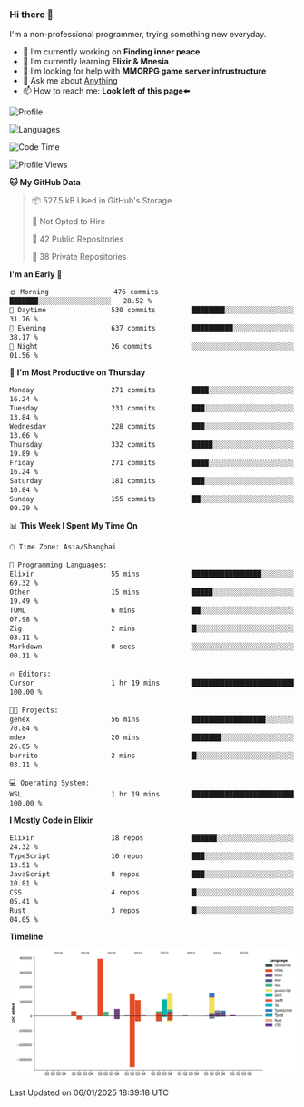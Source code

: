 ### Hi there 👋

I'm a non-professional programmer, trying something new everyday.

<!--
**dyzdyz010/dyzdyz010** is a ✨ _special_ ✨ repository because its `README.md` (this file) appears on your GitHub profile.
-->

- 🔭 I’m currently working on **Finding inner peace**
- 🌱 I’m currently learning **Elixir & Mnesia**
- 🤔 I’m looking for help with **MMORPG game server infrustructure**
- 💬 Ask me about [Anything](https://github.com/dyzdyz010/dyzdyz010/issues)
- 📫 How to reach me: **Look left of this page⬅️**

<!-- - 👯 I’m looking to collaborate on
- 😄 Pronouns: ...
- ⚡ Fun fact: ...
 -->
 
![Profile](https://github-readme-stats.vercel.app/api?username=dyzdyz010&count_private=true&show_icons=true&theme=dracula)

![Languages](https://github-readme-stats.vercel.app/api/top-langs/?username=dyzdyz010&layout=compact&theme=dracula)

<!--START_SECTION:waka-->
![Code Time](http://img.shields.io/badge/Code%20Time-1%2C859%20hrs-blue)

![Profile Views](http://img.shields.io/badge/Profile%20Views-1-blue)

**🐱 My GitHub Data** 

> 📦 527.5 kB Used in GitHub's Storage 
 > 
> 🚫 Not Opted to Hire
 > 
> 📜 42 Public Repositories 
 > 
> 🔑 38 Private Repositories 
 > 
**I'm an Early 🐤** 

```text
🌞 Morning                476 commits         ███████░░░░░░░░░░░░░░░░░░   28.52 % 
🌆 Daytime                530 commits         ████████░░░░░░░░░░░░░░░░░   31.76 % 
🌃 Evening                637 commits         ██████████░░░░░░░░░░░░░░░   38.17 % 
🌙 Night                  26 commits          ░░░░░░░░░░░░░░░░░░░░░░░░░   01.56 % 
```
📅 **I'm Most Productive on Thursday** 

```text
Monday                   271 commits         ████░░░░░░░░░░░░░░░░░░░░░   16.24 % 
Tuesday                  231 commits         ███░░░░░░░░░░░░░░░░░░░░░░   13.84 % 
Wednesday                228 commits         ███░░░░░░░░░░░░░░░░░░░░░░   13.66 % 
Thursday                 332 commits         █████░░░░░░░░░░░░░░░░░░░░   19.89 % 
Friday                   271 commits         ████░░░░░░░░░░░░░░░░░░░░░   16.24 % 
Saturday                 181 commits         ███░░░░░░░░░░░░░░░░░░░░░░   10.84 % 
Sunday                   155 commits         ██░░░░░░░░░░░░░░░░░░░░░░░   09.29 % 
```


📊 **This Week I Spent My Time On** 

```text
🕑︎ Time Zone: Asia/Shanghai

💬 Programming Languages: 
Elixir                   55 mins             █████████████████░░░░░░░░   69.32 % 
Other                    15 mins             █████░░░░░░░░░░░░░░░░░░░░   19.49 % 
TOML                     6 mins              ██░░░░░░░░░░░░░░░░░░░░░░░   07.98 % 
Zig                      2 mins              █░░░░░░░░░░░░░░░░░░░░░░░░   03.11 % 
Markdown                 0 secs              ░░░░░░░░░░░░░░░░░░░░░░░░░   00.11 % 

🔥 Editors: 
Cursor                   1 hr 19 mins        █████████████████████████   100.00 % 

🐱‍💻 Projects: 
genex                    56 mins             ██████████████████░░░░░░░   70.84 % 
mdex                     20 mins             ███████░░░░░░░░░░░░░░░░░░   26.05 % 
burrito                  2 mins              █░░░░░░░░░░░░░░░░░░░░░░░░   03.11 % 

💻 Operating System: 
WSL                      1 hr 19 mins        █████████████████████████   100.00 % 
```

**I Mostly Code in Elixir** 

```text
Elixir                   18 repos            ██████░░░░░░░░░░░░░░░░░░░   24.32 % 
TypeScript               10 repos            ███░░░░░░░░░░░░░░░░░░░░░░   13.51 % 
JavaScript               8 repos             ███░░░░░░░░░░░░░░░░░░░░░░   10.81 % 
CSS                      4 repos             █░░░░░░░░░░░░░░░░░░░░░░░░   05.41 % 
Rust                     3 repos             █░░░░░░░░░░░░░░░░░░░░░░░░   04.05 % 
```



**Timeline**

![Lines of Code chart](https://raw.githubusercontent.com/dyzdyz010/dyzdyz010/master/assets/bar_graph.png)


 Last Updated on 06/01/2025 18:39:18 UTC
<!--END_SECTION:waka-->
